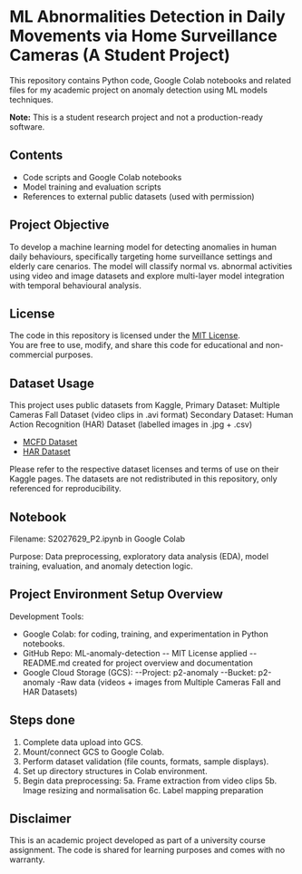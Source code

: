# ML Abnormalities Detection in Daily Movements via Home Surveillance Cameras (A Student Project)

This repository contains Python code, Google Colab notebooks and related files for my academic project on anomaly detection using ML models techniques.

**Note:** This is a student research project and not a production-ready software.

## Contents
- Code scripts and Google Colab notebooks
- Model training and evaluation scripts
- References to external public datasets (used with permission)

## Project Objective

To develop a machine learning model for detecting anomalies in human daily behaviours, specifically targeting home surveillance settings and elderly care 
cenarios. The model will classify normal vs. abnormal activities using video and image datasets and explore multi-layer model integration with temporal behavioural 
analysis.

## License

The code in this repository is licensed under the [MIT License](LICENSE).  
You are free to use, modify, and share this code for educational and non-commercial purposes.

## Dataset Usage

This project uses public datasets from Kaggle,
Primary Dataset: Multiple Cameras Fall Dataset (video clips in .avi format)
Secondary Dataset: Human Action Recognition (HAR) Dataset (labelled images in .jpg + .csv)

- [MCFD Dataset](https://www.kaggle.com/datasets/soumicksarker/multiple-cameras-fall-dataset)
- [HAR Dataset](https://www.kaggle.com/datasets/meetnagadia/human-action-recognition-har-dataset/)

Please refer to the respective dataset licenses and terms of use on their Kaggle pages. The datasets are not redistributed in this repository, only referenced for reproducibility.

## Notebook
Filename: S2027629_P2.ipynb in Google Colab

Purpose: Data preprocessing, exploratory data analysis (EDA), model training, evaluation, and anomaly detection logic.

## Project Environment Setup Overview

Development Tools:
- Google Colab: for coding, training, and experimentation in Python notebooks.
- GitHub Repo: ML-anomaly-detection
-- MIT License applied
-- README.md created for project overview and documentation
- Google Cloud Storage (GCS):
--Project: p2-anomaly
--Bucket: p2-anomaly
-Raw data (videos + images from Multiple Cameras Fall and HAR Datasets)

## Steps done
1. Complete data upload into GCS.
2. Mount/connect GCS to Google Colab.
3. Perform dataset validation (file counts, formats, sample displays).
4. Set up directory structures in Colab environment.
5. Begin data preprocessing:
5a. Frame extraction from video clips
5b. Image resizing and normalisation
6c. Label mapping preparation

## Disclaimer

This is an academic project developed as part of a university course assignment. The code is shared for learning purposes and comes with no warranty.
